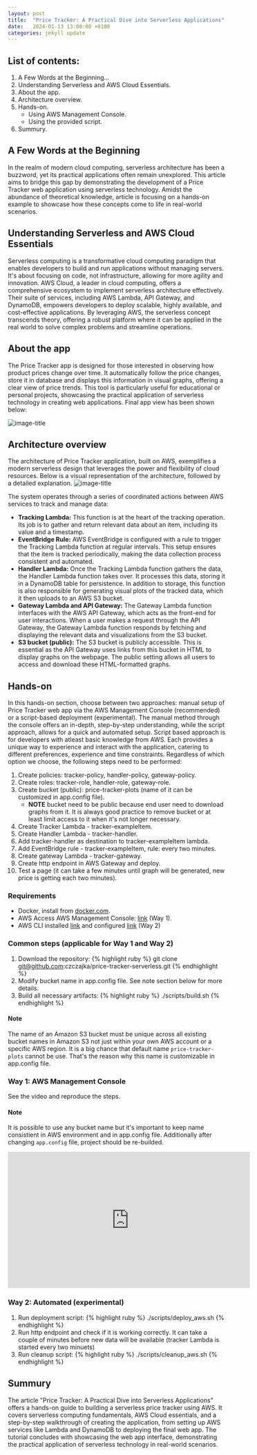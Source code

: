 ```yaml
---
layout: post
title:  "Price Tracker: A Practical Dive into Serverless Applications"
date:   2024-01-13 13:00:00 +0100
categories: jekyll update
---
```


## List of contents:
1. A Few Words at the Beginning...
2. Understanding Serverless and AWS Cloud Essentials.
3. About the app.
3. Architecture overview.
4. Hands-on.
    - Using AWS Management Console.
    - Using the provided script.
5. Summury.

## A Few Words at the Beginning
In the realm of modern cloud computing, serverless architecture has been a buzzword, yet its practical applications often remain unexplored. This article aims to bridge this gap by demonstrating the development of a Price Tracker web application using serverless technology. Amidst the abundance of theoretical knowledge, article is focusing on a hands-on example to showcase how these concepts come to life in real-world scenarios.

## Understanding Serverless and AWS Cloud Essentials
Serverless computing is a transformative cloud computing paradigm that enables developers to build and run applications without managing servers. It's about focusing on code, not infrastructure, allowing for more agility and innovation. AWS Cloud, a leader in cloud computing, offers a comprehensive ecosystem to implement serverless architecture effectively. Their suite of services, including AWS Lambda, API Gateway, and DynamoDB, empowers developers to deploy scalable, highly available, and cost-effective applications. By leveraging AWS, the serverless concept transcends theory, offering a robust platform where it can be applied in the real world to solve complex problems and streamline operations.

## About the app
The Price Tracker app is designed for those interested in observing how product prices change over time. It automatically follow the price changes, store it in database and displays this information in visual graphs, offering a clear view of price trends. This tool is particularly useful for educational or personal projects, showcasing the practical application of serverless technology in creating web applications. Final app view has been shown below:

![image-title](/assets/images/serverless/final_view.png)

## Architecture overview
The architecture of Price Tracker application, built on AWS, exemplifies a modern serverless design that leverages the power and flexibility of cloud resources. Below is a visual representation of the architecture, followed by a detailed explanation.
![image-title](/assets/images/serverless/architecture_overview.svg)

The system operates through a series of coordinated actions between AWS services to track and manage data:
- **Tracking Lambda:** This function is at the heart of the tracking operation. Its job is to gather and return relevant data about an item, including its value and a timestamp.
- **EventBridge Rule:** AWS EventBridge is configured with a rule to trigger the Tracking Lambda function at regular intervals. This setup ensures that the item is tracked periodically, making the data collection process consistent and automated.
- **Handler Lambda:** Once the Tracking Lambda function gathers the data, the Handler Lambda function takes over. It processes this data, storing it in a DynamoDB table for persistence. In addition to storage, this function is also responsible for generating visual plots of the tracked data, which it then uploads to an AWS S3 bucket.
- **Gateway Lambda and API Gateway:** The Gateway Lambda function interfaces with the AWS API Gateway, which acts as the front-end for user interactions. When a user makes a request through the API Gateway, the Gateway Lambda function responds by fetching and displaying the relevant data and visualizations from the S3 bucket.
- **S3 bucket (public):** The S3 bucket is publicly accessible. This is essential as the API Gateway uses links from this bucket in HTML to display graphs on the webpage. The public setting allows all users to access and download these HTML-formatted graphs.

## Hands-on
In this hands-on section, choose between two approaches: manual setup of Price Tracker web app via the AWS Management Console (recommended) or a script-based deployment (experimental). The manual method through the console offers an in-depth, step-by-step understanding, while the script approach, allows for a quick and automated setup. Script based approach is for developers with atleast basic knowledge from AWS. Each provides a unique way to experience and interact with the application, catering to different preferences, experience and time constraints. Regardless of which option we choose, the following steps need to be performed:

1. Create policies: tracker-policy, handler-policy, gateway-policy.
2. Create roles: tracker-role, handler-role, gateway-role.
3. Create bucket (public): price-tracker-plots (name of it can be customized in app.config file).
    - **NOTE** bucket need to be public because end user need to download graphs from it. It is always good practice to remove bucket or at least limit access to it when it's not longer necessary.
4. Create Tracker Lambda - tracker-exampleItem.
5. Create Handler Lambda - tracker-handler.
6. Add tracker-handler as destination to tracker-exampleItem lambda.
7. Add EventBridge rule - tracker-exampleItem, rule: every two minutes.
8. Create gateway Lambda - tracker-gateway.
9. Create http endpoint in AWS Gateway and deploy.
10. Test a page (it can take a few minutes until graph will be generated, new price is getting each two minutes).

### Requirements
- Docker, install from [docker.com](https://www.docker.com).
- AWS Access  AWS Management Console: [link](https://aws.amazon.com/console/) (Way 1).
- AWS CLI installed [link](https://docs.aws.amazon.com/cli/latest/userguide/getting-started-install.html) and configured [link](https://docs.aws.amazon.com/cli/latest/userguide/getting-started-quickstart.html) (Way 2)

### Common steps (applicable for Way 1 and Way 2)
1. Download the repository:
{% highlight ruby %}
git clone git@github.com:czczajka/price-tracker-serverless.git
{% endhighlight %}
2. Modify bucket name in app.config file. See note section below for more details.
3. Build all necessary artifacts:
{% highlight ruby %}
./scripts/build.sh
{% endhighlight %}

#### Note
The name of an Amazon S3 bucket must be unique across all existing bucket names in Amazon S3 not just within your own AWS account or a specific AWS region. It is a big chance that default name `price-tracker-plots` cannot be use. That's the reason why this name is customizable in app.config file.  

### Way 1: AWS Management Console
See the video and reproduce the steps.

#### Note
It is possible to use any bucket name but it's important to keep name consistient in AWS environment and in app.config file. Additionally after changing `app.config` file, project should be re-builded.

<iframe width="560" height="315" src="https://www.youtube.com/embed/nhlfUf5ZV1E?si=u27NIzqo6B4GAZME" title="YouTube video player" frameborder="0" allow="accelerometer; autoplay; clipboard-write; encrypted-media; gyroscope; picture-in-picture; web-share" allowfullscreen></iframe>


### Way 2: Automated (experimental)
1. Run deployment script:
{% highlight ruby %}
./scripts/deploy_aws.sh
{% endhighlight %}
2. Run http endpoint and check if it is working correctly. It can take a couple of minutes before new data will be available (tracker Lambda is started every two minuets)
3. Run cleanup script:
{% highlight ruby %}
./scripts/cleanup_aws.sh
{% endhighlight %}

## Summury
The article "Price Tracker: A Practical Dive into Serverless Applications" offers a hands-on guide to building a serverless price tracker using AWS. It covers serverless computing fundamentals, AWS Cloud essentials, and a step-by-step walkthrough of creating the application, from setting up AWS services like Lambda and DynamoDB to deploying the final web app. The tutorial concludes with showcasing the web app interface, demonstrating the practical application of serverless technology in real-world scenarios.
